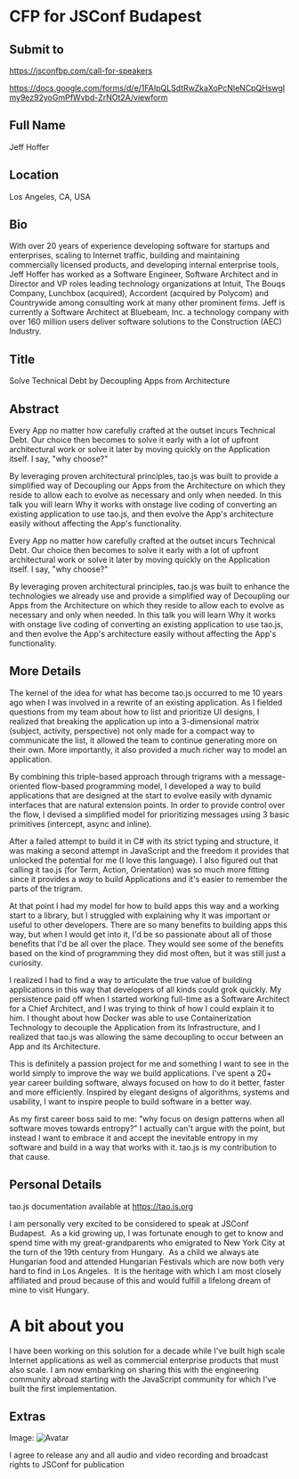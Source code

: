 # CFP for JSConf Budapest

## Submit to

https://jsconfbp.com/call-for-speakers

https://docs.google.com/forms/d/e/1FAIpQLSdtRwZkaXoPcNleNCpQHswgImy9ez92yoGmPfWvbd-ZrNOt2A/viewform

## Full Name

Jeff Hoffer

## Location

Los Angeles, CA, USA

## Bio

With over 20 years of experience developing software for startups and enterprises, scaling to Internet traffic, building and maintaining commercially licensed products, and developing internal enterprise tools, Jeff Hoffer has worked as a Software Engineer, Software Architect and in Director and VP roles leading technology organizations at Intuit, The Bouqs Company, Lunchbox (acquired), Accordent (acquired by Polycom) and Countrywide among consulting work at many other prominent firms.
Jeff is currently a Software Architect at Bluebeam, Inc. a technology company with over 160 million users deliver software solutions to the Construction (AEC) Industry.

## Title

Solve Technical Debt by Decoupling Apps from Architecture

## Abstract

Every App no matter how carefully crafted at the outset incurs Technical Debt.  Our choice then
becomes to solve it early with a lot of upfront architectural work or solve it later by moving
quickly on the Application itself.  I say, "why choose?"

By leveraging proven architectural principles, tao.js was built to provide a simplified way of
Decoupling our Apps from the Architecture on which they reside to allow each to evolve as
necessary and only when needed.  In this talk you will learn Why it works with onstage live
coding of converting an existing application to use tao.js, and then evolve the App's
architecture easily without affecting the App's functionality.

Every App no matter how carefully crafted at the outset incurs Technical Debt.  Our choice then becomes to solve it early with a lot of upfront architectural work or solve it later by moving quickly on the Application itself.  I say, "why choose?"

By leveraging proven architectural principles, tao.js was built to enhance the technologies we already use and provide a simplified way of Decoupling our Apps from the Architecture on which they reside to allow each to evolve as necessary and only when needed.  In this talk you will learn Why it works with onstage live coding of converting an existing application to use tao.js, and then evolve the App's architecture easily without affecting the App's functionality.

## More Details

The kernel of the idea for what has become tao.js occurred to me 10 years ago when I was involved in a rewrite of an existing application.  As I fielded questions from my team about how to list and prioritize UI designs, I realized that breaking the application up into a 3-dimensional matrix (subject, activity, perspective) not only made for a compact way to communicate the list, it allowed the team to continue generating more on their own.  More importantly, it also provided a much richer way to model an application.

By combining this triple-based approach through trigrams with a message-oriented flow-based programming model, I developed a way to build applications that are designed at the start to evolve easily with dynamic interfaces that are natural extension points.  In order to provide control over the flow, I devised a simplified model for prioritizing messages using 3 basic primitives (intercept, async and inline).

After a failed attempt to build it in C# with its strict typing and structure, it was making a second attempt in JavaScript and the freedom it provides that unlocked the potential for me (I love this language).  I also figured out that calling it tao.js (for Term, Action, Orientation) was so much more fitting since it provides a _way_ to build Applications and it's easier to remember the parts of the trigram.

At that point I had my model for how to build apps this way and a working start to a library, but I struggled with explaining why it was important or useful to other developers.  There are so many benefits to building apps this way, but when I would get into it, I'd be so passionate about all of those benefits that I'd be all over the place.  They would see some of the benefits based on the kind of programming they did most often, but it was still just a curiosity.

I realized I had to find a way to articulate the true value of building applications in this way that developers of all kinds could grok quickly.  My persistence paid off when I started working full-time as a Software Architect for a Chief Architect, and I was trying to think of how I could explain it to him.  I thought about how Docker was able to use Containerization Technology to decouple the Application from its Infrastructure, and I realized that tao.js was allowing the same decoupling to occur between an App and its Architecture.

This is definitely a passion project for me and something I want to see in the world simply to improve the way we build applications.  I've spent a 20+ year career building software, always focused on how to do it better, faster and more efficiently.  Inspired by elegant
designs of algorithms, systems and usability, I want to inspire people to build software in a better way.

As my first career boss said to me: "why focus on design patterns when all software moves towards entropy?"  I actually can't argue with the point, but instead I want to embrace it and accept the inevitable entropy in my software and build in a way that works with it.  tao.js is my contribution to that cause.

## Personal Details

tao.js documentation available at https://tao.js.org

I am personally very excited to be considered to speak at JSConf Budapest.  As a kid growing up, I was fortunate enough to get to know and spend time with my great-grandparents who emigrated to New York City at the turn of the 19th century from Hungary.  As a child we always ate Hungarian food and attended Hungarian Festivals which are now both very hard to find in Los Angeles.  It is the heritage with which I am most closely affiliated and proud because of this and would fulfill a lifelong dream of mine to visit Hungary.

# A bit about you

I have been working on this solution for a decade while I've built high scale Internet applications as well as commercial enterprise products that must also scale.  I am now embarking on sharing this with the engineering community abroad starting with the JavaScript community for which I've built the first implementation.

## Extras

Image: ![Avatar](https://en.gravatar.com/userimage/12727498/76ea2d8177e4f21d4dc5437a0b7478e5.jpg?size=300)

I agree to release any and all audio and video recording and broadcast rights to JSConf for publication
